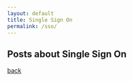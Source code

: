 ```yaml
---
layout: default
title: Single Sign On
permalink: /sso/
---
```


## Posts about Single Sign On


[back](./)